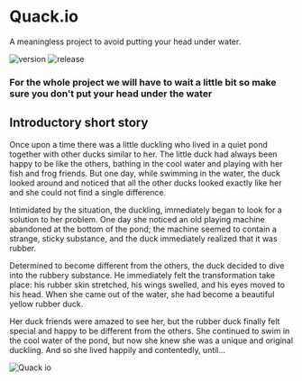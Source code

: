 # Quack.io
A meaningless project to avoid putting your head under water.

![version](https://github.com/AndreaMartinLavoro/Quack.io/assets/62328337/0d5db51e-1b91-459d-9c51-895f42aed2b7) 
![release](https://github.com/AndreaMartinLavoro/Quack.io/assets/62328337/ad1de672-9067-43e1-b1f0-cc3017507f88)

### For the whole project we will have to wait a little bit so make sure you don't put your head under the water

## Introductory short story

Once upon a time there was a little duckling who lived in a quiet pond together with other ducks similar to her. The little duck had always been happy to be like the others, bathing in the cool water and playing with her fish and frog friends. But one day, while swimming in the water, the duck looked around and noticed that all the other ducks looked exactly like her and she could not find a single difference.

Intimidated by the situation, the duckling, immediately began to look for a solution to her problem.
One day she noticed an old playing machine abandoned at the bottom of the pond; the machine seemed to contain a strange, sticky substance, and the duck immediately realized that it was rubber.

Determined to become different from the others, the duck decided to dive into the rubbery substance. He immediately felt the transformation take place: his rubber skin stretched, his wings swelled, and his eyes moved to his head. When she came out of the water, she had become a beautiful yellow rubber duck.

Her duck friends were amazed to see her, but the rubber duck finally felt special and happy to be different from the others. She continued to swim in the cool water of the pond, but now she knew she was a unique and original duckling. And so she lived happily and contentedly, until...

![Quack io](https://user-images.githubusercontent.com/67478509/236618903-24a7cbe0-4eb7-49ae-bc92-17061ce980f9.svg)
